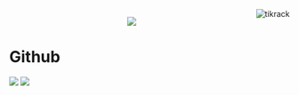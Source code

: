 <img align ="right" src="https://komarev.com/ghpvc/?username=tikrack&label=Profile%20views&color=brightgreen&style=for-the-badge" alt="tikrack">

<p align="center">
  <img src="https://capsule-render.vercel.app/api?text=Hey Everyone!🟢&animation=fadeIn&type=waving&color=gradient&height=100"/>
</p>

# Github

![](https://github-readme-stats.vercel.app/api?username=tikrack&show_icons=true&theme=tokyonight)
![](https://github-readme-stats.vercel.app/api/top-langs/?username=tikrack&theme=tokyonight&hide_border=false&include_all_commits=true&count_private=true&layout=compact)
